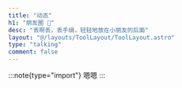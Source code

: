 ```yaml
---
title: "动态"
h1: "朋友圈 🥫"
desc: "丢啊丢，丢手绢，轻轻地放在小朋友的后面"
layout: "@/layouts/ToolLayout/ToolLayout.astro"
type: "talking"
comment: false
---
```

:::note{type="import"}
嗯嗯
:::

